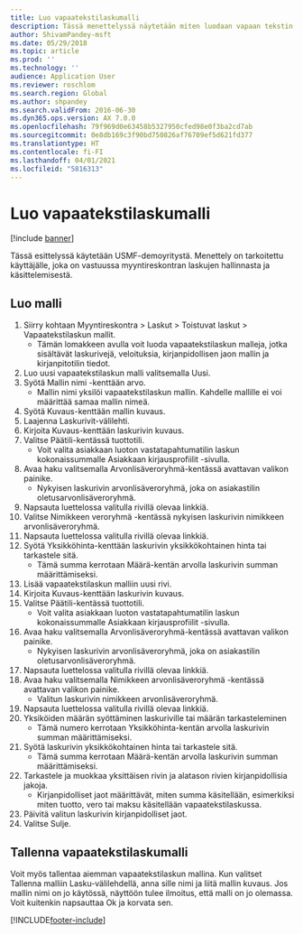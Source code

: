 ```yaml
---
title: Luo vapaatekstilaskumalli
description: Tässä menettelyssä näytetään miten luodaan vapaan tekstin laskumalli.
author: ShivamPandey-msft
ms.date: 05/29/2018
ms.topic: article
ms.prod: ''
ms.technology: ''
audience: Application User
ms.reviewer: roschlom
ms.search.region: Global
ms.author: shpandey
ms.search.validFrom: 2016-06-30
ms.dyn365.ops.version: AX 7.0.0
ms.openlocfilehash: 79f969d0e63458b5327950cfed98e0f3ba2cd7ab
ms.sourcegitcommit: 0e8db169c3f90bd750826af76709ef5d621fd377
ms.translationtype: HT
ms.contentlocale: fi-FI
ms.lasthandoff: 04/01/2021
ms.locfileid: "5816313"
---
```

# <a name="create-a-free-text-invoice-template"></a>Luo vapaatekstilaskumalli

[!include [banner](../includes/banner.md)]

Tässä esittelyssä käytetään USMF-demoyritystä. Menettely on tarkoitettu käyttäjälle, joka on vastuussa myyntireskontran laskujen hallinnasta ja käsittelemisestä.

## <a name="create-a-template"></a>Luo malli

1. Siirry kohtaan Myyntireskontra > Laskut > Toistuvat laskut > Vapaatekstilaskun mallit.
    * Tämän lomakkeen avulla voit luoda vapaatekstilaskun malleja, jotka sisältävät laskurivejä, veloituksia, kirjanpidollisen jaon mallin ja kirjanpitotilin tiedot.  
2. Luo uusi vapaatekstilaskun malli valitsemalla Uusi.
3. Syötä Mallin nimi -kenttään arvo.
    * Mallin nimi yksilöi vapaatekstilaskun mallin. Kahdelle mallille ei voi määrittää samaa mallin nimeä.  
4. Syötä Kuvaus-kenttään mallin kuvaus.
5. Laajenna Laskurivit-välilehti.
6. Kirjoita Kuvaus-kenttään laskurivin kuvaus.
7. Valitse Päätili-kentässä tuottotili.
    * Voit valita asiakkaan luoton vastatapahtumatilin laskun kokonaissummalle Asiakkaan kirjausprofiilit -sivulla.  
8. Avaa haku valitsemalla Arvonlisäveroryhmä-kentässä avattavan valikon painike.
    * Nykyisen laskurivin arvonlisäveroryhmä, joka on asiakastilin oletusarvonlisäveroryhmä.  
9. Napsauta luettelossa valitulla rivillä olevaa linkkiä.
10. Valitse Nimikkeen veroryhmä -kentässä nykyisen laskurivin nimikkeen arvonlisäveroryhmä.
11. Napsauta luettelossa valitulla rivillä olevaa linkkiä.
12. Syötä Yksikköhinta-kenttään laskurivin yksikkökohtainen hinta tai tarkastele sitä.
    * Tämä summa kerrotaan Määrä-kentän arvolla laskurivin summan määrittämiseksi.  
13. Lisää vapaatekstilaskun malliin uusi rivi.
14. Kirjoita Kuvaus-kenttään laskurivin kuvaus.
15. Valitse Päätili-kentässä tuottotili.
    * Voit valita asiakkaan luoton vastatapahtumatilin laskun kokonaissummalle Asiakkaan kirjausprofiilit -sivulla.  
16. Avaa haku valitsemalla Arvonlisäveroryhmä-kentässä avattavan valikon painike.
    * Nykyisen laskurivin arvonlisäveroryhmä, joka on asiakastilin oletusarvonlisäveroryhmä.  
17. Napsauta luettelossa valitulla rivillä olevaa linkkiä.
18. Avaa haku valitsemalla Nimikkeen arvonlisäveroryhmä -kentässä avattavan valikon painike.
    * Valitun laskurivin nimikkeen arvonlisäveroryhmä.  
19. Napsauta luettelossa valitulla rivillä olevaa linkkiä.
20. Yksiköiden määrän syöttäminen laskuriville tai määrän tarkasteleminen
    * Tämä numero kerrotaan Yksikköhinta-kentän arvolla laskurivin summan määrittämiseksi.  
21. Syötä laskurivin yksikkökohtainen hinta tai tarkastele sitä. 
    * Tämä summa kerrotaan Määrä-kentän arvolla laskurivin summan määrittämiseksi.  
22. Tarkastele ja muokkaa yksittäisen rivin ja alatason rivien kirjanpidollisia jakoja.
    * Kirjanpidolliset jaot määrittävät, miten summa käsitellään, esimerkiksi miten tuotto, vero tai maksu käsitellään vapaatekstilaskussa.  
23. Päivitä valitun laskurivin kirjanpidolliset jaot.
24. Valitse Sulje.

## <a name="save-a-free-text-invoice-as-a-template"></a>Tallenna vapaatekstilaskumalli
Voit myös tallentaa aiemman vapaatekstilaskun mallina. Kun valitset Tallenna malliin Lasku-välilehdellä, anna sille nimi ja liitä mallin kuvaus. Jos mallin nimi on jo käytössä, näyttöön tulee ilmoitus, että malli on jo olemassa. Voit kuitenkin napsauttaa Ok ja korvata sen. 


[!INCLUDE[footer-include](../../includes/footer-banner.md)]